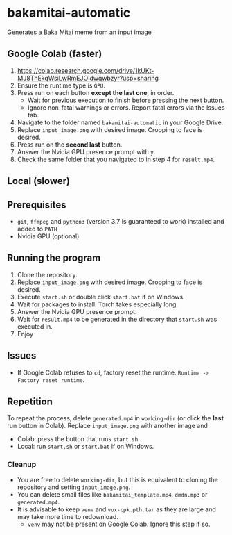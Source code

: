 # bakamitai-automatic
Generates a Baka Mitai meme from an input image

## Google Colab (faster)
 1. https://colab.research.google.com/drive/1kUKt-MJ8ThEkqWsiLwRmEJOIdwqwbzyr?usp=sharing
 2. Ensure the runtime type is `GPU`.
 3. Press run on each button **except the last one**, in order.
    * Wait for previous execution to finish before pressing the next button.
    * Ignore non-fatal warnings or errors. Report fatal errors via the Issues tab.
 4. Navigate to the folder named `bakamitai-automatic` in your Google Drive.
 5. Replace `input_image.png` with desired image. Cropping to face is desired.
 6. Press run on the **second last** button.
 7. Answer the Nvidia GPU presence prompt with `y`.
 8. Check the same folder that you navigated to in step 4 for `result.mp4`.

## Local (slower)
  ## Prerequisites
   * `git`, `ffmpeg` and `python3` (version 3.7 is guaranteed to work) installed and added to `PATH`
   * Nvidia GPU (optional)

  ## Running the program
   1. Clone the repository.
   2. Replace `input_image.png` with desired image. Cropping to face is desired.
   3. Execute `start.sh` or double click `start.bat` if on Windows.
   4. Wait for packages to install. Torch takes especially long.
   5. Answer the Nvidia GPU presence prompt.
   6. Wait for `result.mp4` to be generated in the directory that `start.sh` was executed in.
   7. Enjoy
 
## Issues
  * If Google Colab refuses to `cd`, factory reset the runtime. `Runtime -> Factory reset runtime`.
   
## Repetition
To repeat the process, delete `generated.mp4` in `working-dir` (or click the **last** run button in Colab). Replace `input_image.png` with another image and
  * Colab: press the button that runs `start.sh`.
  * Local: run `start.sh` or `start.bat` if on Windows.

### Cleanup
  * You are free to delete `working-dir`, but this is equivalent to cloning the repository and setting `input_image.png`.
  * You can delete small files like `bakamitai_template.mp4`, `dmdn.mp3` or `generated.mp4`.
  * It is advisable to keep `venv` and `vox-cpk.pth.tar` as they are large and may take more time to redownload.
    * `venv` may not be present on Google Colab. Ignore this step if so.
